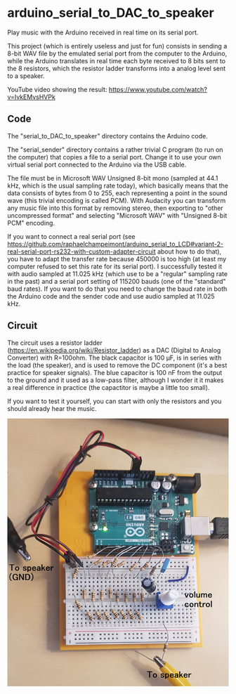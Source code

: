 # arduino_serial_to_DAC_to_speaker
Play music with the Arduino received in real time on its serial port.

This project (which is entirely useless and just for fun) consists in sending a 8-bit WAV file by the emulated serial port from the computer to the Arduino, while the Arduino translates in real time each byte received to 8 bits sent to the 8 resistors, which the resistor ladder transforms into a analog level sent to a speaker.

YouTube video showing the result: https://www.youtube.com/watch?v=IvkEMvsHVPk

## Code
The "serial_to_DAC_to_speaker" directory contains the Arduino code.

The "serial_sender" directory contains a rather trivial C program (to run on the computer) that copies a file to a serial port. Change it to use your own virtual serial port connected to the Arduino via the USB cable.

The file must be in Microsoft WAV Unsigned 8-bit mono (sampled at 44.1 kHz, which is the usual sampling rate today), which basically means that the data consists of bytes from 0 to 255, each representing a point in the sound wave (this trivial encoding is called PCM). With Audacity you can transform any music file into this format by removing stereo, then exporting to "other uncompressed format" and selecting "Microsoft WAV" with "Unsigned 8-bit PCM" encoding.

If you want to connect a real serial port (see https://github.com/raphaelchampeimont/arduino_serial_to_LCD#variant-2-real-serial-port-rs232-with-custom-adapter-circuit about how to do that), you have to adapt the transfer rate because 450000 is too high (at least my computer refused to set this rate for its serial port). I successfully tested it with audio sampled at 11.025 kHz (which use to be a "regular" sampling rate in the past) and a serial port setting of 115200 bauds (one of the "standard" baud rates). If you want to do that you need to change the baud rate in both the Arduino code and the sender code and use audio sampled at 11.025 kHz.

## Circuit
The circuit uses a resistor ladder (https://en.wikipedia.org/wiki/Resistor_ladder) as a DAC (Digital to Analog Converter) with R=100ohm. The black capacitor is 100 µF, is in series with the load (the speaker), and is used to remove the DC component (it's a best practice for speaker signals). The blue capacitor is 100 nF from the output to the ground and it used as a low-pass filter, although I wonder it it makes a real difference in practice (the capactitor is maybe a little too small).

If you want to test it yourself, you can start with only the resistors and you should already hear the music.

![Overview](/images/overwith_with_annot.jpg?raw=true)
